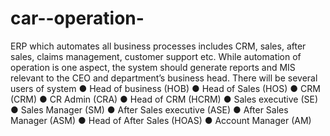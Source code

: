 # car--operation-
 ERP which automates all business processes includes CRM, sales, after sales, claims management, customer support etc. While automation of operation is one aspect, the system should generate reports and MIS relevant to the CEO and
department’s business head. 
There will be several users of system
● Head of business (HOB)
● Head of Sales (HOS)
● CRM (CRM)
● CR Admin (CRA)
● Head of CRM (HCRM)
● Sales executive (SE)
● Sales Manager (SM)
● After Sales executive (ASE)
● After Sales Manager (ASM)
● Head of After Sales (HOAS)
● Account Manager (AM)

